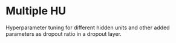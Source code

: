 # Multiple HU
Hyperparameter tuning for different hidden units and other added parameters as dropout ratio in a dropout layer.
